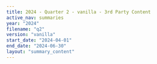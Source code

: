 ```yaml
---
title: 2024 - Quarter 2 - vanilla - 3rd Party Content
active_nav: summaries
year: "2024"
filename: "q2"
version: "vanilla"
start_date: "2024-04-01"
end_date: "2024-06-30"
layout: "summary_content"
---
```

